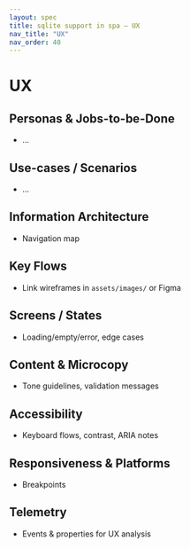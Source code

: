 ```yaml
---
layout: spec
title: sqlite support in spa — UX
nav_title: "UX"
nav_order: 40
---
```

# UX
## Personas & Jobs-to-be-Done
- …

## Use-cases / Scenarios
- …

## Information Architecture
- Navigation map

## Key Flows
- Link wireframes in `assets/images/` or Figma

## Screens / States
- Loading/empty/error, edge cases

## Content & Microcopy
- Tone guidelines, validation messages

## Accessibility
- Keyboard flows, contrast, ARIA notes

## Responsiveness & Platforms
- Breakpoints

## Telemetry
- Events & properties for UX analysis
